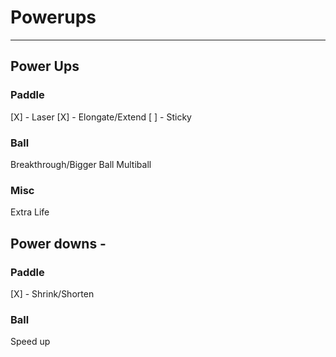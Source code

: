 # Powerups
---
## Power Ups

### Paddle
[X] - Laser
[X] - Elongate/Extend 
[ ] - Sticky

### Ball
Breakthrough/Bigger Ball
Multiball

### Misc
Extra Life

## Power downs -

### Paddle
[X] - Shrink/Shorten

### Ball
Speed up
